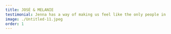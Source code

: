 ```yaml
---
title: JOSÉ & MELANIE
testimonial: Jenna has a way of making us feel like the only people in the room. The photos she delivered were beyond our expectations, capturing the joy, love, and beauty of our special day in a way that we will treasure forever.
image: ./Untitled-11.jpeg
order: 1
---
```

